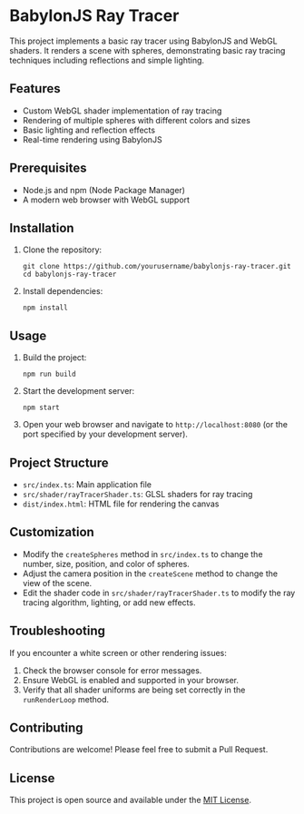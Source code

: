 # BabylonJS Ray Tracer

This project implements a basic ray tracer using BabylonJS and WebGL shaders. It renders a scene with spheres, demonstrating basic ray tracing techniques including reflections and simple lighting.

## Features

- Custom WebGL shader implementation of ray tracing
- Rendering of multiple spheres with different colors and sizes
- Basic lighting and reflection effects
- Real-time rendering using BabylonJS

## Prerequisites

- Node.js and npm (Node Package Manager)
- A modern web browser with WebGL support

## Installation

1. Clone the repository:

   ```
   git clone https://github.com/yourusername/babylonjs-ray-tracer.git
   cd babylonjs-ray-tracer
   ```

2. Install dependencies:
   ```
   npm install
   ```

## Usage

1. Build the project:

   ```
   npm run build
   ```

2. Start the development server:

   ```
   npm start
   ```

3. Open your web browser and navigate to `http://localhost:8080` (or the port specified by your development server).

## Project Structure

- `src/index.ts`: Main application file
- `src/shader/rayTracerShader.ts`: GLSL shaders for ray tracing
- `dist/index.html`: HTML file for rendering the canvas

## Customization

- Modify the `createSpheres` method in `src/index.ts` to change the number, size, position, and color of spheres.
- Adjust the camera position in the `createScene` method to change the view of the scene.
- Edit the shader code in `src/shader/rayTracerShader.ts` to modify the ray tracing algorithm, lighting, or add new effects.

## Troubleshooting

If you encounter a white screen or other rendering issues:

1. Check the browser console for error messages.
2. Ensure WebGL is enabled and supported in your browser.
3. Verify that all shader uniforms are being set correctly in the `runRenderLoop` method.

## Contributing

Contributions are welcome! Please feel free to submit a Pull Request.

## License

This project is open source and available under the [MIT License](LICENSE).

